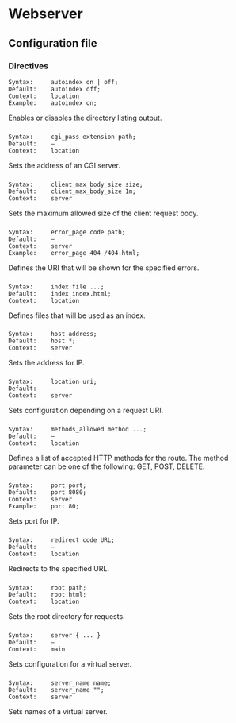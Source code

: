 # Webserver

## Configuration file

### Directives

```
Syntax:     autoindex on | off;
Default:    autoindex off;
Context:    location
Example:    autoindex on;
```
Enables or disables the directory listing output.
###
```
Syntax:     cgi_pass extension path;
Default:    —
Context:    location
```
Sets the address of an CGI server.
###
```
Syntax:     client_max_body_size size;
Default:    client_max_body_size 1m;
Context:    server
```
Sets the maximum allowed size of the client request body.
###
```
Syntax:     error_page code path;
Default:    —
Context:    server
Example:    error_page 404 /404.html;
```
Defines the URI that will be shown for the specified errors.
###
```
Syntax:     index file ...;
Default:    index index.html;
Context:    location
```
Defines files that will be used as an index.
###
```
Syntax:     host address;
Default:    host *;
Context:    server
```
Sets the address for IP.
###
```
Syntax:     location uri;
Default:    —
Context:    server
```
Sets configuration depending on a request URI.
###
```
Syntax:     methods_allowed method ...;
Default:    —
Context:    location
```
Defines a list of accepted HTTP methods for the route.
The method parameter can be one of the following: GET, POST, DELETE.
###
```
Syntax:     port port;
Default:    port 8080;
Context:    server
Example:    port 80;
```
Sets port for IP.
###
```
Syntax:     redirect code URL;
Default:    —
Context:    location
```
Redirects to the specified URL.
###
```
Syntax:     root path;
Default:    root html;
Context:    location
```
Sets the root directory for requests.
###
```
Syntax:     server { ... }
Default:    —
Context:    main
```
Sets configuration for a virtual server.
###
```
Syntax:     server_name name;
Default:    server_name "";
Context:    server
```
Sets names of a virtual server.
###